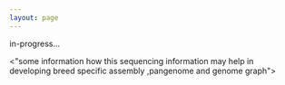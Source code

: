 ```yaml
---
layout: page
---
```



in-progress...

<"some information how this sequencing information may help in developing breed specific assembly ,pangenome and genome graph">